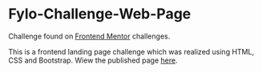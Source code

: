 # Fylo-Challenge-Web-Page
Challenge found on <a href = "https://www.frontendmentor.io/challenges/fylo-dark-theme-landing-page-5ca5f2d21e82137ec91a50fd">Frontend Mentor</a> challenges.

This is a frontend landing page challenge which was realized using HTML, CSS and Bootstrap. Wiew the published page <a href = "https://dielllza.github.io/Fylo-Challenge-Web-Page/">here</a>.
